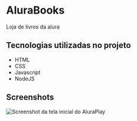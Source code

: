 # AluraBooks
 Loja de livros da alura

## Tecnologias utilizadas no projeto
* HTML
* CSS
* Javascript
* NodeJS

## Screenshots
![Screenshot da tela inicial do AluraPlay](https://drive.google.com/file/d/1AhsOFTdpG96OEGJMLyMteI0kNJWpsBuu/view?usp=drive_link)

